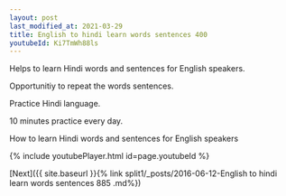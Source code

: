 ```yaml
---
layout: post
last_modified_at: 2021-03-29
title: English to hindi learn words sentences 400 
youtubeId: Ki7TmWh88ls
---
```

 
 
Helps to learn Hindi words and sentences for English speakers.

Opportunitiy to repeat the words sentences. 

Practice Hindi language. 
 
10 minutes practice every day. 
 
How to learn Hindi words and sentences for English speakers 
 
{% include youtubePlayer.html id=page.youtubeId %}
 
 
[Next]({{ site.baseurl }}{% link  split1/_posts/2016-06-12-English to hindi learn words sentences 885 .md%})
 
